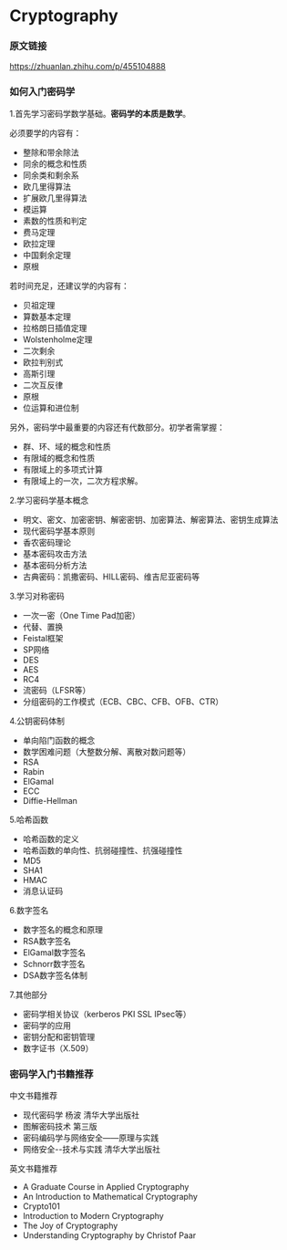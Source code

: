# Cryptography

### 原文链接

https://zhuanlan.zhihu.com/p/455104888

### 如何入门密码学

1.首先学习密码学数学基础。**密码学的本质是数学**。

必须要学的内容有：

+ 整除和带余除法
+ 同余的概念和性质
+ 同余类和剩余系
+ 欧几里得算法
+ 扩展欧几里得算法
+ 模运算
+ 素数的性质和判定
+ 费马定理
+ 欧拉定理
+ 中国剩余定理
+ 原根

若时间充足，还建议学的内容有：

+ 贝祖定理
+ 算数基本定理
+ 拉格朗日插值定理
+ Wolstenholme定理
+ 二次剩余
+ 欧拉判别式
+ 高斯引理
+ 二次互反律
+ 原根
+ 位运算和进位制

另外，密码学中最重要的内容还有代数部分。初学者需掌握：

+ 群、环、域的概念和性质
+ 有限域的概念和性质
+ 有限域上的多项式计算
+ 有限域上的一次，二次方程求解。

2.学习密码学基本概念

+ 明文、密文、加密密钥、解密密钥、加密算法、解密算法、密钥生成算法
+ 现代密码学基本原则
+ 香农密码理论
+ 基本密码攻击方法
+ 基本密码分析方法
+ 古典密码：凯撒密码、HILL密码、维吉尼亚密码等

3.学习对称密码

+ 一次一密（One Time Pad加密）
+ 代替、置换
+ Feistal框架
+ SP网络
+ DES
+ AES
+ RC4
+ 流密码（LFSR等）
+ 分组密码的工作模式（ECB、CBC、CFB、OFB、CTR）

4.公钥密码体制

+ 单向陷门函数的概念
+ 数学困难问题（大整数分解、离散对数问题等）
+ RSA
+ Rabin
+ ElGamal
+ ECC
+ Diffie-Hellman

5.哈希函数

+ 哈希函数的定义
+ 哈希函数的单向性、抗弱碰撞性、抗强碰撞性
+ MD5
+ SHA1
+ HMAC
+ 消息认证码

6.数字签名

+ 数字签名的概念和原理
+ RSA数字签名
+ ElGamal数字签名
+ Schnorr数字签名
+ DSA数字签名体制

7.其他部分

+ 密码学相关协议（kerberos PKI SSL IPsec等）
+ 密码学的应用
+ 密钥分配和密钥管理
+ 数字证书（X.509）

### 密码学入门书籍推荐

中文书籍推荐

+ 现代密码学 杨波 清华大学出版社
+ 图解密码技术 第三版
+ 密码编码学与网络安全——原理与实践
+ 网络安全--技术与实践 清华大学出版社

英文书籍推荐

+ A Graduate Course in Applied Cryptography
+ An Introduction to Mathematical Cryptography
+ Crypto101
+ Introduction to Modern Cryptography
+ The Joy of Cryptography
+ Understanding Cryptography by Christof Paar
